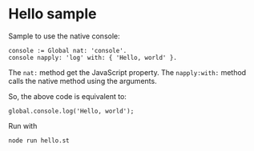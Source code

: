 # Hello sample

Sample to use the native console:

```smalltalk
console := Global nat: 'console'.
console napply: 'log' with: { 'Hello, world' }.
```

The `nat:` method get the JavaScript property. The `napply:with:` method calls the native method using the arguments.

So, the above code is equivalent to:

```
global.console.log('Hello, world');
```

Run with

```
node run hello.st
```
